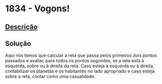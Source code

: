 # 1834 - Vogons!

## [Descrição](https://www.beecrowd.com.br/judge/pt/problems/view/1834)

## Solução

Aqui nós temos que calcular a reta que passa pelos primeiros dois pontos passados e avaliar, para todos os pontos seguintes, se a reta está à esquerda, sobre ou à direita da reta. Caso esteja à esquerda ou à direita, contabilizar os planetas e os habitantes no lado apropriado e caso esteja sobre a reta, contar como uma casualidade.